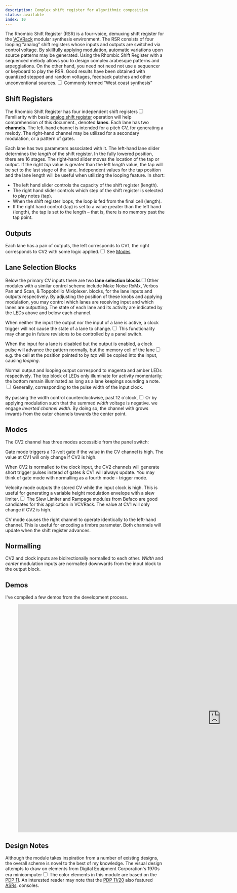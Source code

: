 ```yaml
---
description: Complex shift register for algorithmic composition
status: available 
index: 10
---
```

The <span class="newthought">Rhombic Shift Register</span> (RSR) is a four-voice, demuxing shift
register for the <a href="http://www.vcvrack.com/">VCVRack</a> modular synthesis environment.
The RSR consists of four looping “analog” shift registers whose inputs and outputs are
switched via control voltage.
By skillfully applying modulation, automatic variations upon
source patterns may be generated. Using the Rhombic Shift Register with a sequenced melody allows you to
design complex arabesque patterns and arpeggiations.
On the other hand, you need not need not use a sequencer or keyboard
to play the RSR. Good results have been obtained with quantized stepped and random voltages,
feedback patches and other unconventional sources.<label for="sn-westcoast" class="margin-toggle sidenote-number"></label><input type="checkbox" id="sn-westcoast" class="margin-toggle">
<span class="sidenote">
 Commonly termed “West coast synthesis”
</span>

## Shift Registers

The Rhombic Shift Register has four independent shift
 registers<label for="sn-asr" class="margin-toggle sidenote-number"></label><input type="checkbox" id="sn-asr" class="margin-toggle"><span class="sidenote">Familiarity with basic <a href="https://sites.google.com/site/westcoastsynthesis/asr">analog shift register</a> operation will help comprehension of this document.</span>,
 denoted <strong>lanes</strong>. Each lane
has two <strong>channels</strong>. The left-hand channel is intended for a pitch CV, for generating a melody.
The right-hand channel may be utilized for a secondary modulation, or a pattern of gates.

Each lane has two parameters associated with it. The left-hand lane slider determines
the <em>length</em> of the shift register. In the fully lowered position, there are 16
stages. The right-hand slider moves the location of the tap or output. If the right <em>tap</em>
value is greater than the left <em>length</em> value, the tap will be set to the last stage
of the lane. Independent values for the tap position and the lane length will be
useful when utilizing the looping feature. In short:

* The left hand slider controls the capacity of the shift register (length).
* The right hand slider controls which step of the shift register is selected to play notes (tap).
* When the shift register loops, the loop is fed from the final cell (length).
* If the right hand control (tap) is set to a value greater than the left hand (length), the tap is set to the length – that is, there is no memory past the tap point.

## Outputs

Each lane has a pair of outputs, the left corresponds to CV1, the right corresponds
to CV2 with some logic applied.<label for="sn-seemodes" class="margin-toggle sidenote-number"></label><input type="checkbox" id="sn-seemodes" class="margin-toggle"><span class="sidenote">
  See <a href="#modes">Modes</a>
</span>


## Lane Selection Blocks

Below the primary CV inputs there are two <strong>lane selection blocks</strong><label for="sn-ps" class="margin-toggle sidenote-number"></label><input type="checkbox" id="sn-ps" class="margin-toggle"><span class="sidenote">Other modules with a similar control scheme include Make Noise RxMx, Verbos Pan and Scan, &amp; Toppobrillo Mixiplexer.</span>
blocks, for the lane inputs and outputs respectively. By adjusting the position of these knobs and applying
modulation, you may control which lanes are receiving input and which lanes are outputting.
The state of each lane and its activity are indicated by the LEDs above and below each channel.

When neither the input the output nor the input of a lane is active, a clock trigger
will not cause the state of a lane to change.<label for="sn-muted" class="margin-toggle sidenote-number"></label><input type="checkbox" id="sn-muted" class="margin-toggle"><span class="sidenote">
  This functionality may change in future revisions to be controlled by a panel switch.
</span>

When the input for a lane is disabled but the output is enabled, a clock pulse
will advance the pattern normally, but the memory cell of the lane<label for="sn-looping" class="margin-toggle sidenote-number"></label><input type="checkbox" id="sn-looping" class="margin-toggle"><span class="sidenote">
e.g. the cell at the position pointed to by <em>tap</em>
</span> will be
copied into the input, causing <em>looping</em>.

Normal output and looping output correspond to magenta and amber LEDs respectively.
The top block of LEDs only illuminate for activity momentarily; the bottom remain illuminated
as long as a lane keepings sounding a note.<label for="sn-neg" class="margin-toggle sidenote-number"></label><input type="checkbox" id="sn-neg" class="margin-toggle"><span class="sidenote">
  Generally, corresponding to the pulse width of the input clock.
</span>


By passing the width control counterclockwise, past 12 o'clock,<label for="sn-neg" class="margin-toggle sidenote-number"></label><input type="checkbox" id="sn-neg" class="margin-toggle"><span class="sidenote">
  Or by applying modulation such that the summed <em>width</em> voltage is negative.
</span>
we engage <em>inverted channel width</em>. By doing so, the channel with grows inwards from
the outer channels towards the center point.

## Modes

The CV2 channel has three modes accessible from the panel switch:

<span class="newthought">Gate</span> mode triggers a 10-volt gate if the value
in the CV channel is high. The value at CV1 will only change if CV2 is high.

When CV2 is normalled to the clock input, the CV2 channels
will generate short trigger pulses instead of gates &amp; CV1 will always update.
You may think of gate mode with normalling as a fourth mode - <span class="newthought">trigger</span> mode.

<span class="newthought">Velocity</span> mode outputs the stored CV while the
input clock is high. This is useful for generating a variable height modulation
envelope with a slew limiter.<label for="sn-befaco" class="margin-toggle sidenote-number"></label><input type="checkbox" id="sn-befaco" class="margin-toggle"><span class="sidenote">
    The Slew Limiter and Rampage modules from Befaco are good candidates for this application in VCVRack.
</span> The value at CV1 will only change if CV2 is high.

<span class="newthought">CV</span> mode causes the right channel to operate identically
to the left-hand channel. This is useful for encoding a timbre parameter. Both
channels will update when the shift register advances.

## Normalling

CV2 and clock inputs are bidirectionally normalled to each other.
<em>Width</em> and <em>center</em> modulation inputs are normalled downwards
from the input block to the output block.

## Demos

I've compiled a few demos from the development process.

<figure class="iframe-wrapper fullwidth">
<iframe width="1280" height="720" src="https://www.youtube-nocookie.com/embed/videoseries?list=PLXG1DTcPHByw0bAFYJRXT4XNtOtAl_J2o" frameborder="0" allow="autoplay; encrypted-media" allowfullscreen></iframe>
</figure>

## Design Notes

Although the module takes inspiration from a number of existing designs, the overall
scheme is novel to the best of my knowledge. The visual design attempts to draw on
 elements from Digital Equipment Corporation's 1970s era minicomputer<label for="sn-dec" class="margin-toggle sidenote-number"></label><input type="checkbox" id="sn-dec" class="margin-toggle"><span class="sidenote">
  The color elements in this module are based on the <a href="https://en.wikipedia.org/wiki/PDP-11">PDP 11</a>.
  An interested reader may note that the <a href="http://gunkies.org/wiki/PDP-11/20">PDP 11/20</a> also featured <a href="http://gunkies.org/wiki/ASR33">ASRs</a>.
 </span>
 consoles.
